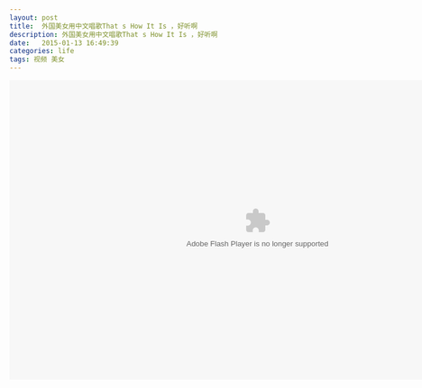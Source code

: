 ```yaml
---
layout: post
title:  外国美女用中文唱歌That s How It Is ，好听啊
description: 外国美女用中文唱歌That s How It Is ，好听啊
date:   2015-01-13 16:49:39
categories: life
tags: 视频 美女
---
```

<object width=880 height=532><param name="movie" value="http://share.vrs.sohu.com/my/v.swf&topBar=1&id=33831204&autoplay=false&from=page"></param><param name="allowFullScreen" value="true"></param><param name="allowscriptaccess" value="always"></param><param name="wmode" value="Transparent"></param><embed width=880 height=532 wmode="Transparent" allowfullscreen="true" allowscriptaccess="always" quality="high" src="http://share.vrs.sohu.com/my/v.swf&topBar=1&id=33831204&autoplay=false&from=page" type="application/x-shockwave-flash"/></embed></object>
